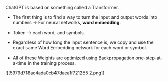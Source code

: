 ChatGPT is based on something called a Transformer.
- The first thing is to find a way to turn the input and output words into numbers -> For neural networks, **word embedding**.
- Token -> each word, and <EOS> symbols.


- Regardless of how long the input sentence is, we copy and use the exact same Word Embedding network for each word or symbol.
- All of these Weights are optimized using Backpropagation one-step-at-a-time in the training process.

![[5979d718ac4ada0cb47daea1f721255 2.png]]